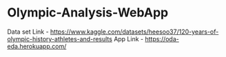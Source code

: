 # Olympic-Analysis-WebApp

Data set Link - https://www.kaggle.com/datasets/heesoo37/120-years-of-olympic-history-athletes-and-results
App Link - https://oda-eda.herokuapp.com/
